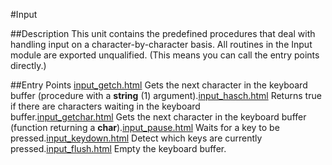 
#Input

##Description
This unit contains the predefined procedures that deal with handling input on a character-by-character basis.
All routines in the Input module are exported unqualified. (This means you can call the entry points directly.)

##Entry Points
[input_getch.html](**getch**) Gets the next character in the keyboard buffer (procedure with a **string** (1) argument).[input_hasch.html](**hasch**) Returns true if there are characters waiting in the keyboard buffer.[input_getchar.html](**getchar**) Gets the next character in the keyboard buffer (function returning a **char**).[input_pause.html](**Pause**) Waits for a key to be pressed.[input_keydown.html](**KeyDown**) Detect which keys are currently pressed.[input_flush.html](**Flush**) Empty the keyboard buffer.
